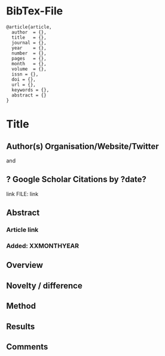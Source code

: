 # BibTex-File
```
@article{article,
  author  = {}, 
  title   = {},
  journal = {},
  year    = {},
  number  = {},
  pages   = {},
  month   = {},
  volume  = {},
  issn = {},
  doi = {},
  url = {},
  keywords = {},
  abstract = {}
}
```

# Title

## Author(s) Organisation/Website/Twitter
[]() and 

## ? Google Scholar Citations by ?date?
link
FILE: link

## Abstract

### Article link

### Added: XXMONTHYEAR

## Overview

## Novelty / difference

## Method 

## Results

## Comments

